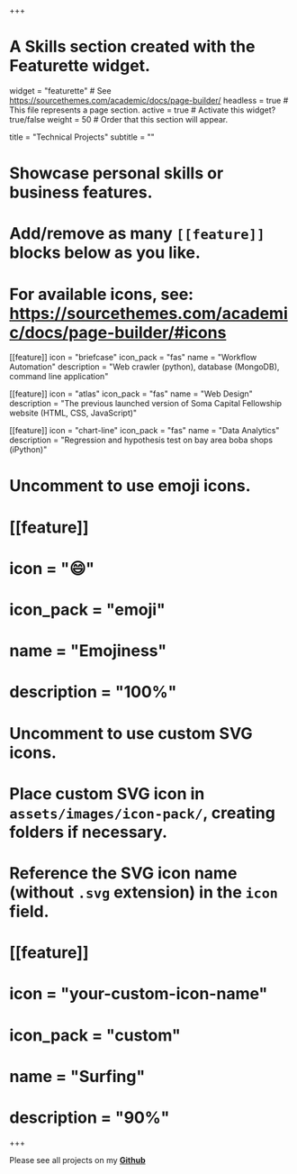 +++
# A Skills section created with the Featurette widget.
widget = "featurette"  # See https://sourcethemes.com/academic/docs/page-builder/
headless = true  # This file represents a page section.
active = true  # Activate this widget? true/false
weight = 50  # Order that this section will appear.

title = "Technical Projects"
subtitle = ""

# Showcase personal skills or business features.
# 
# Add/remove as many `[[feature]]` blocks below as you like.
# 
# For available icons, see: https://sourcethemes.com/academic/docs/page-builder/#icons

[[feature]]
  icon = "briefcase"
  icon_pack = "fas"
  name = "Workflow Automation"
  description = "Web crawler (python), database (MongoDB), command line application"
  
[[feature]]
  icon = "atlas"
  icon_pack = "fas"
  name = "Web Design"
  description = "The previous launched version of Soma Capital Fellowship website (HTML, CSS, JavaScript)"  
  
[[feature]]
  icon = "chart-line"
  icon_pack = "fas"
  name = "Data Analytics"
  description = "Regression and hypothesis test on bay area boba shops (iPython)"

# Uncomment to use emoji icons.
# [[feature]]
#  icon = ":smile:"
#  icon_pack = "emoji"
#  name = "Emojiness"
#  description = "100%"  

# Uncomment to use custom SVG icons.
# Place custom SVG icon in `assets/images/icon-pack/`, creating folders if necessary.
# Reference the SVG icon name (without `.svg` extension) in the `icon` field.
# [[feature]]
#  icon = "your-custom-icon-name"
#  icon_pack = "custom"
#  name = "Surfing"
#  description = "90%"

+++

Please see all projects on my <b><a href="https://github.com/amydeng2000">Github</a></b>
